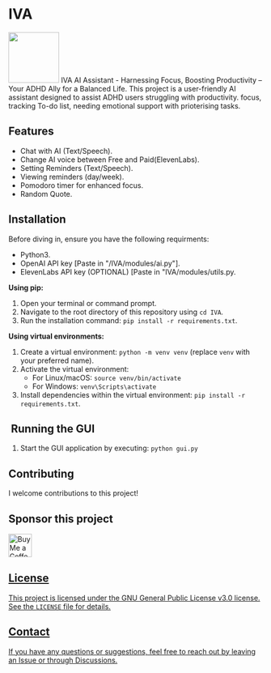 #  IVA

<img src="[(https://github.com/omarwastaken/IVA/blob/69c34d125d3ad2f8f087962334bc102c0ed590c6/assets/iva_icon.png)](https://github.com/omarwastaken/IVA/blob/69c34d125d3ad2f8f087962334bc102c0ed590c6/assets/iva_icon.png)" width="100" height="100">
IVA AI Assistant - Harnessing Focus, Boosting Productivity – Your ADHD Ally for a Balanced Life.
This project is a user-friendly AI assistant designed to assist ADHD users struggling with productivity. focus, tracking To-do list, needing emotional support with prioterising tasks.

##  Features

- Chat with AI (Text/Speech).
- Change AI voice between Free and Paid(ElevenLabs).
- Setting Reminders (Text/Speech).
- Viewing reminders (day/week).
- Pomodoro timer for enhanced focus.
- Random Quote.

##  Installation

Before diving in, ensure you have the following requirments:

* Python3.
* OpenAI API key [Paste in "/IVA/modules/ai.py"].
* ElevenLabs API key (OPTIONAL) [Paste in "IVA/modules/utils.py.

**Using pip:**

1. Open your terminal or command prompt.
2. Navigate to the root directory of this repository using `cd IVA`.
3. Run the installation command: `pip install -r requirements.txt`.

**Using virtual environments:**

1. Create a virtual environment: `python -m venv venv` (replace `venv` with your preferred name).
2. Activate the virtual environment:
   * For Linux/macOS: `source venv/bin/activate`
   * For Windows: `venv\Scripts\activate`
3. Install dependencies within the virtual environment: `pip install -r requirements.txt`.

## ️ Running the GUI

1. Start the GUI application by executing: `python gui.py`

##   Contributing

I welcome contributions to this project!

##   Sponsor this project
<a href='https://ko-fi.com/skight' target='_blank'><img height='35' style='border:0px;height:46px;' src='https://az743702.vo.msecnd.net/cdn/kofi3.png?v=0' border='0' alt='Buy Me a Coffee at ko-fi.com' />

##  License

This project is licensed under the GNU General Public License v3.0 license. See the `LICENSE` file for details.

##  Contact

If you have any questions or suggestions, feel free to reach out by leaving an Issue or through Discussions.

